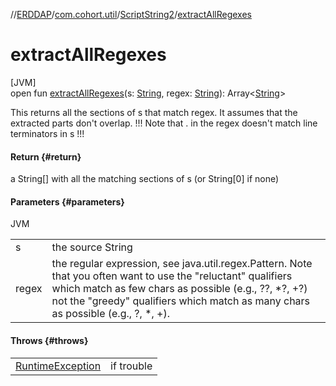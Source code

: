 //[ERDDAP](../../../index.md)/[com.cohort.util](../index.md)/[ScriptString2](index.md)/[extractAllRegexes](extract-all-regexes.md)

# extractAllRegexes

[JVM]\
open fun [extractAllRegexes](extract-all-regexes.md)(s: [String](https://docs.oracle.com/en/java/javase/21/docs/api/java.base/java/lang/String.html), regex: [String](https://docs.oracle.com/en/java/javase/21/docs/api/java.base/java/lang/String.html)): Array&lt;[String](https://docs.oracle.com/en/java/javase/21/docs/api/java.base/java/lang/String.html)&gt;

This returns all the sections of s that match regex. It assumes that the extracted parts don't overlap. !!! Note that . in the regex doesn't match line terminators in s !!!

#### Return {#return}

a String[] with all the matching sections of s (or String[0] if none)

#### Parameters {#parameters}

JVM

| | |
|---|---|
| s | the source String |
| regex | the regular expression, see java.util.regex.Pattern. Note that you often want to use the &quot;reluctant&quot; qualifiers which match as few chars as possible (e.g., ??, *?, +?) not the &quot;greedy&quot; qualifiers which match as many chars as possible (e.g., ?, *, +). |

#### Throws {#throws}

| | |
|---|---|
| [RuntimeException](https://docs.oracle.com/en/java/javase/21/docs/api/java.base/java/lang/RuntimeException.html) | if trouble |